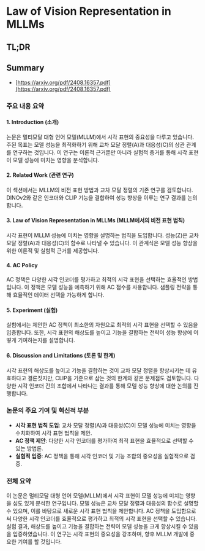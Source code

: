 # Law of Vision Representation in MLLMs
## TL;DR
## Summary
- [https://arxiv.org/pdf/2408.16357.pdf](https://arxiv.org/pdf/2408.16357.pdf)

### 주요 내용 요약

#### 1. Introduction (소개)
논문은 멀티모달 대형 언어 모델(MLLM)에서 시각 표현의 중요성을 다루고 있습니다. 주된 목표는 모델 성능을 최적화하기 위해 교차 모달 정렬(A)과 대응성(C)의 상관 관계를 연구하는 것입니다. 이 연구는 이론적 근거뿐만 아니라 실험적 증거를 통해 시각 표현이 모델 성능에 미치는 영향을 분석합니다.

#### 2. Related Work (관련 연구)
이 섹션에서는 MLLM의 비전 표현 방법과 교차 모달 정렬의 기존 연구를 검토합니다. DINOv2와 같은 인코더와 CLIP 기능을 결합하여 성능 향상을 이루는 연구 결과를 논의합니다.

#### 3. Law of Vision Representation in MLLMs (MLLM에서의 비전 표현 법칙)
시각 표현이 MLLM 성능에 미치는 영향을 설명하는 법칙을 도입합니다. 성능(Z)은 교차 모달 정렬(A)과 대응성(C)의 함수로 나타낼 수 있습니다. 이 관계식은 모델 성능 향상을 위한 이론적 및 실험적 근거를 제공합니다.

#### 4. AC Policy
AC 정책은 다양한 시각 인코더를 평가하고 최적의 시각 표현을 선택하는 효율적인 방법입니다. 이 정책은 모델 성능을 예측하기 위해 AC 점수를 사용합니다. 샘플링 전략을 통해 효율적인 데이터 선택을 가능하게 합니다.

#### 5. Experiment (실험)
실험에서는 제안한 AC 정책이 최소한의 자원으로 최적의 시각 표현을 선택할 수 있음을 입증합니다. 또한, 시각 표현의 해상도를 높이고 기능을 결합하는 전략이 성능 향상에 어떻게 기여하는지를 설명합니다.

#### 6. Discussion and Limitations (토론 및 한계)
시각 표현의 해상도를 높이고 기능을 결합하는 것이 교차 모달 정렬을 향상시키는 데 유효하다고 결론짓지만, CLIP을 기준으로 삼는 것의 한계와 같은 문제점도 검토합니다. 다양한 시각 인코더 간의 조합에서 나타나는 결과를 통해 모델 성능 향상에 대한 논의를 진행합니다.

### 논문의 주요 기여 및 혁신적 부분
- **시각 표현 법칙 도입**: 교차 모달 정렬(A)과 대응성(C)이 모델 성능에 미치는 영향을 수치화하여 시각 표현 법칙을 제안.
- **AC 정책 제안**: 다양한 시각 인코더를 평가하여 최적 표현을 효율적으로 선택할 수 있는 방법론.
- **실험적 입증**: AC 정책을 통해 시각 인코더 및 기능 조합의 중요성을 실험적으로 검증.

### 전체 요약
이 논문은 멀티모달 대형 언어 모델(MLLM)에서 시각 표현이 모델 성능에 미치는 영향을 심도 있게 분석한 연구입니다. 모델 성능은 교차 모달 정렬과 대응성의 함수로 설명할 수 있으며, 이를 바탕으로 새로운 시각 표현 법칙을 제안합니다. AC 정책을 도입함으로써 다양한 시각 인코더를 효율적으로 평가하고 최적의 시각 표현을 선택할 수 있습니다. 실험 결과, 해상도를 높이고 기능을 결합하는 전략이 모델 성능을 크게 향상시킬 수 있음을 입증하였습니다. 이 연구는 시각 표현의 중요성을 강조하며, 향후 MLLM 개발에 중요한 기여를 할 것입니다.